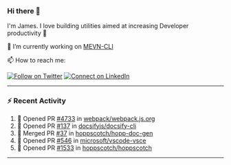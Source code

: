 ### Hi there 👋

I'm James. I love building utilities aimed at increasing Developer productivity :raised_hands: 

🔭 I’m currently working on [MEVN-CLI](https://github.com/madlabsinc/mevn-cli)

📫 How to reach me:

[![Follow on Twitter](https://img.shields.io/badge/--twitter?label=Twitter&logo=Twitter&style=social)](https://twitter.com/james_madhacks) [![Connect on LinkedIn](https://img.shields.io/badge/--linkedin?label=LinkedIn&logo=LinkedIn&style=social)](https://www.linkedin.com/in/jamesgeorge007)

---

### :zap: Recent Activity

<!--START_SECTION:activity-->
1. 💪 Opened PR [#4733](https://github.com/webpack/webpack.js.org/pull/4733) in [webpack/webpack.js.org](https://github.com/webpack/webpack.js.org)
2. 💪 Opened PR [#137](https://github.com/docsifyjs/docsify-cli/pull/137) in [docsifyjs/docsify-cli](https://github.com/docsifyjs/docsify-cli)
3. 🎉 Merged PR [#37](https://github.com/hoppscotch/hopp-doc-gen/pull/37) in [hoppscotch/hopp-doc-gen](https://github.com/hoppscotch/hopp-doc-gen)
4. 💪 Opened PR [#546](https://github.com/microsoft/vscode-vsce/pull/546) in [microsoft/vscode-vsce](https://github.com/microsoft/vscode-vsce)
5. 💪 Opened PR [#1533](https://github.com/hoppscotch/hoppscotch/pull/1533) in [hoppscotch/hoppscotch](https://github.com/hoppscotch/hoppscotch)
<!--END_SECTION:activity-->

---

<!--
**jamesgeorge007/jamesgeorge007** is a ✨ _special_ ✨ repository because its `README.md` (this file) appears on your GitHub profile.

Here are some ideas to get you started:

- 🌱 I’m currently learning ...
- 👯 I’m looking to collaborate on ...
- 🤔 I’m looking for help with ...
- 💬 Ask me about ...
- 😄 Pronouns: ...
- ⚡ Fun fact: ...
-->
